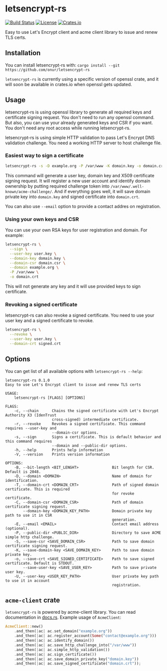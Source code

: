 # letsencrypt-rs

[![Build Status](https://secure.travis-ci.org/onur/letsencrypt-rs.svg?branch=master)](https://travis-ci.org/onur/letsencrypt-rs)
[![License](https://img.shields.io/badge/license-MIT-blue.svg)](https://raw.githubusercontent.com/onur/letsencrypt-rs/master/LICENSE)
[![Crates.io](https://img.shields.io/crates/v/letsencrypt-rs.svg)](https://crates.io/crates/letsencrypt-rs)

Easy to use Let's Encrypt client and acme client library to issue and renew
TLS certs.

## Installation

You can install letsencrypt-rs with:
`cargo install --git https://github.com/onur/letsencrypt-rs`

`letsencrypt-rs` is currently using a specific version of openssl crate,
and it will soon be available in crates.io when openssl gets updated.


## Usage

letsencrypt-rs is using openssl library to generate all required keys
and certificate signing request. You don't need to run any openssl command.
But also, you can use your already generated keys and CSR if you want.
You don't need any root access while running letsencrypt-rs.

letsencrypt-rs is using simple HTTP validation to pass Let's Encrypt DNS
validation challenge. You need a working HTTP server to host challenge file.


### Easiest way to sign a certificate

```sh
letsencrypt-rs -s -D example.org -P /var/www -K domain.key -o domain.crt
```

This command will generate a user key, domain key and X509 certificate signing
request. It will register a new user account and identify domain ownership
by putting required challenge token into `/var/www/.well-known/acme-challenge/`.
And if everything goes well, it will save domain private key into `domain.key`
and signed certificate into `domain.crt`.

You can also use `--email` option to provide a contact addres on registration.



### Using your own keys and CSR

You can use your own RSA keys for user registration and domain. For example:

```sh
letsencrypt-rs \
  --sign \
  --user-key user.key \
  --domain-key domain.key \
  --domain-csr domain.csr \
  --domain example.org \
  -P /var/www \
  -o domain.crt
```

This will not generate any key and it will use provided keys to sign
certificate.


### Revoking a signed certificate

letsencrypt-rs can also revoke a signed certificate. You need to use your
user key and a signed certificate to revoke.

```sh
letsencrypt-rs \
  --revoke \
  --user-key user.key \
  --domain-crt signed.crt
```


## Options

You can get list of all available options with `letsencrypt-rs --help`:

```
letsencrypt-rs 0.1.0
Easy to use Let's Encrypt client to issue and renew TLS certs

USAGE:
    letsencrypt-rs [FLAGS] [OPTIONS]

FLAGS:
    -c, --chain      Chains the signed certificate with Let's Encrypt Authority X3 (IdenTrust
                     cross-signed) intermediate certificate.
    -r, --revoke     Revokes a signed certificate. This command requires --user-key and
                     --domain-csr options.
    -s, --sign       Signs a certificate. This is default behavior and this command requires
                     --domain and --public-dir options.
    -h, --help       Prints help information
    -V, --version    Prints version information

OPTIONS:
    -B, --bit-length <BIT_LENGHT>               Bit length for CSR. Default is 2048.
    -D, --domain <DOMAIN>                       Name of domain for identification.
    -T, --domain-crt <DOMAIN_CRT>               Path of signed domain certificate. This is required
                                                for revoke certificate.
    -C, --domain-csr <DOMAIN_CSR>               Path of domain certificate signing request.
        --domain-key <DOMAIN_KEY_PATH>          Domain private key path to use it in CSR
                                                generation.
    -E, --email <EMAIL>                         Contact email address (optional).
    -P, --public-dir <PUBLIC_DIR>               Directory to save ACME simple http challenge.
    -S, --save-csr <SAVE_DOMAIN_CSR>            Path to save domain certificate signing request.
    -K, --save-domain-key <SAVE_DOMAIN_KEY>     Path to save domain private key.
    -o, --save-crt <SAVE_SIGNED_CERTIFICATE>    Path to save signed certificate. Default is STDOUT.
        --save-user-key <SAVE_USER_KEY>         Path to save private user key.
    -U, --user-key <USER_KEY_PATH>              User private key path to use it in account
                                                registration.
```


## `acme-client` crate

`letsencrypt-rs` is powered by acme-client library. You can read documentation
in [docs.rs](https://docs.rs/acme-client). Example usage of `AcmeClient`:

```rust
AcmeClient::new()
    .and_then(|ac| ac.set_domain("example.org"))
    .and_then(|ac| ac.register_account(Some("contact@example.org")))
    .and_then(|ac| ac.identify_domain())
    .and_then(|ac| ac.save_http_challenge_into("/var/www"))
    .and_then(|ac| ac.simple_http_validation())
    .and_then(|ac| ac.sign_certificate())
    .and_then(|ac| ac.save_domain_private_key("domain.key"))
    .and_then(|ac| ac.save_signed_certificate("domain.crt"));
```

